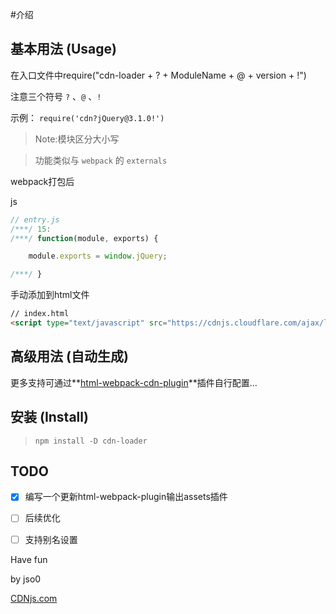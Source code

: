 #介绍

## 基本用法 (Usage)

在入口文件中require("cdn-loader + ? + ModuleName + @ + version + !")

注意三个符号 `?` 、`@` 、`!`

示例： `require('cdn?jQuery@3.1.0!')`

> Note:模块区分大小写

> 功能类似与 `webpack` 的 `externals`

webpack打包后

js

``` javascript
// entry.js
/***/ 15:
/***/ function(module, exports) {

    module.exports = window.jQuery;

/***/ }

```

手动添加到html文件

``` html
// index.html
<script type="text/javascript" src="https://cdnjs.cloudflare.com/ajax/libs/jquery/3.1.0/jquery.min.js"></script>


```

## 高级用法 (自动生成)

更多支持可通过**[html-webpack-cdn-plugin](https://github.com/jso0/html-webpack-cdn-plugin)**插件自行配置...

## 安装 (Install)

> `npm install -D cdn-loader`

## TODO

- [x] 编写一个更新html-webpack-plugin输出assets插件
- [ ] 后续优化
- [ ] 支持别名设置


Have fun

by jso0

[CDNjs.com](https://cdnjs.com/libraries)
